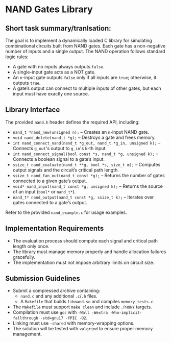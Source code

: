 # NAND Gates Library  

## Short task summary/tranlsation:
The goal is to implement a dynamically loaded C library for simulating combinational circuits built from NAND gates. Each gate has a non-negative number of inputs and a single output. The NAND operation follows standard logic rules:  
- A gate with no inputs always outputs `false`.  
- A single-input gate acts as a NOT gate.  
- An `n`-input gate outputs `false` only if all inputs are `true`; otherwise, it outputs `true`.  
- A gate’s output can connect to multiple inputs of other gates, but each input must have exactly one source.  

## Library Interface  
The provided `nand.h` header defines the required API, including:  
- `nand_t *nand_new(unsigned n);` – Creates an `n`-input NAND gate.  
- `void nand_delete(nand_t *g);` – Destroys a gate and frees memory.  
- `int nand_connect_nand(nand_t *g_out, nand_t *g_in, unsigned k);` – Connects `g_out`'s output to `g_in`'s `k`-th input.  
- `int nand_connect_signal(bool const *s, nand_t *g, unsigned k);` – Connects a boolean signal to a gate’s input.  
- `ssize_t nand_evaluate(nand_t **g, bool *s, size_t m);` – Computes output signals and the circuit’s critical path length.  
- `ssize_t nand_fan_out(nand_t const *g);` – Returns the number of gates connected to a given gate’s output.  
- `void* nand_input(nand_t const *g, unsigned k);` – Returns the source of an input (`bool*` or `nand_t*`).  
- `nand_t* nand_output(nand_t const *g, ssize_t k);` – Iterates over gates connected to a gate’s output.  

Refer to the provided `nand_example.c` for usage examples.  

## Implementation Requirements  
- The evaluation process should compute each signal and critical path length only once.  
- The library must manage memory properly and handle allocation failures gracefully.  
- The implementation must not impose arbitrary limits on circuit size.  

## Submission Guidelines  
- Submit a compressed archive containing:  
  - `nand.c` and any additional `.c`/`.h` files.  
  - A `Makefile` that builds `libnand.so` and compiles `memory_tests.c`.  
- The `Makefile` must support `make clean` and include `.PHONY` targets.  
- Compilation must use `gcc` with `-Wall -Wextra -Wno-implicit-fallthrough -std=gnu17 -fPIC -O2`.  
- Linking must use `-shared` with memory-wrapping options.  
- The solution will be tested with `valgrind` to ensure proper memory management. 

